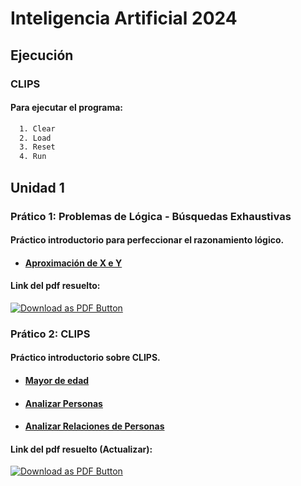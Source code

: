 # Inteligencia Artificial 2024

## Ejecución

### CLIPS

#### Para **ejecutar** el programa:

```bash
  1. Clear
  2. Load
  3. Reset
  4. Run
```

## Unidad 1

### Prático 1: Problemas de Lógica - Búsquedas Exhaustivas

#### Práctico introductorio para perfeccionar el razonamiento lógico.

- #### [Aproximación de X e Y](https://github.com/Leonardo-de-los-rios/inteligencia-artificial/blob/main/Unidad%201/Pr%C3%A1ctico%201/ejercicio1.py)

#### Link del pdf resuelto:

[![Download as PDF Button](https://camo.githubusercontent.com/4b7e2df20c344127c85b210653959ea7cd2ddb1c1862f27c715cd460703e76d3/68747470733a2f2f696d672e736869656c64732e696f2f62616467652f446f776e6c6f616425323061732532305044462d4546333933393f7374796c653d666c6174266c6f676f3d61646f62656163726f626174726561646572266c6f676f436f6c6f723d776869746526636f6c6f723d626c61636b266c6162656c436f6c6f723d656331633234)](https://drive.google.com/file/d/1MKN9s7IDJVLHeHXkCClBSDZqXNBOOD9n/view?usp=sharing)

### Prático 2: CLIPS

#### Práctico introductorio sobre CLIPS.

- #### [Mayor de edad](https://github.com/Leonardo-de-los-rios/inteligencia-artificial/blob/main/Unidad%201/Pr%C3%A1ctico%202/ejercicio1.clp)

- #### [Analizar Personas](https://github.com/Leonardo-de-los-rios/inteligencia-artificial/blob/main/Unidad%201/Pr%C3%A1ctico%202/ejercicio2.clp)

- #### [Analizar Relaciones de Personas](https://github.com/Leonardo-de-los-rios/inteligencia-artificial/blob/main/Unidad%201/Pr%C3%A1ctico%202/ejercicio3.clp)

#### Link del pdf resuelto (Actualizar):

[![Download as PDF Button](https://camo.githubusercontent.com/4b7e2df20c344127c85b210653959ea7cd2ddb1c1862f27c715cd460703e76d3/68747470733a2f2f696d672e736869656c64732e696f2f62616467652f446f776e6c6f616425323061732532305044462d4546333933393f7374796c653d666c6174266c6f676f3d61646f62656163726f626174726561646572266c6f676f436f6c6f723d776869746526636f6c6f723d626c61636b266c6162656c436f6c6f723d656331633234)](https://docs.google.com/document/d/1GWmp7m9wLbSwzWdGGWnyGzHTCHhoD0Ua/edit?usp=drive_link&ouid=102938979555841830194&rtpof=true&sd=true)
